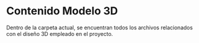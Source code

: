 # Contenido Modelo 3D
Dentro de la carpeta actual, se encuentran todos los archivos relacionados con el diseño 3D empleado en el proyecto.

